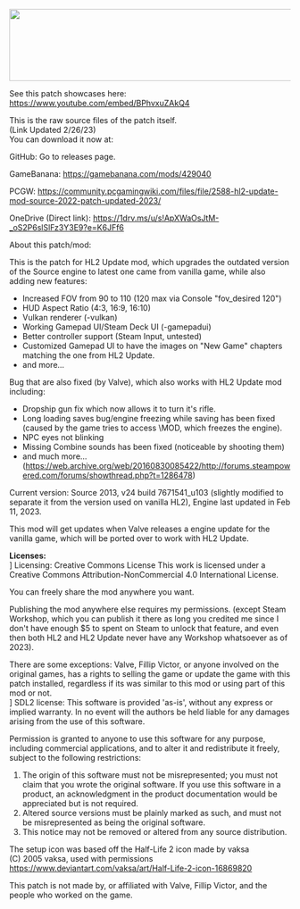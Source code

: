 <img src="https://raw.githubusercontent.com/kr0tchet/HL2UpdatePlusPlus/main/hl2u%2B%2Blogo.png" width="600" height="129"><br>

See this patch showcases here:
https://www.youtube.com/embed/BPhvxuZAkQ4

This is the raw source files of the patch itself.<br>
(Link Updated 2/26/23)<br>
You can download it now at:

GitHub: Go to releases page.

GameBanana: https://gamebanana.com/mods/429040

PCGW: https://community.pcgamingwiki.com/files/file/2588-hl2-update-mod-source-2022-patch-updated-2023/

OneDrive (Direct link): https://1drv.ms/u/s!ApXWaOsJtM-_oS2P6slSlFz3Y3E9?e=K6JFf6

About this patch/mod:

This is the patch for HL2 Update mod, which upgrades the outdated version of the Source engine to latest one came from vanilla game, while also adding new features:
- Increased FOV from 90 to 110 (120 max via Console "fov_desired 120")
- HUD Aspect Ratio (4:3, 16:9, 16:10)
- Vulkan renderer (-vulkan)
- Working Gamepad UI/Steam Deck UI (-gamepadui)
- Better controller support (Steam Input, untested)
- Customized Gamepad UI to have the images on "New Game" chapters matching the one from HL2 Update.
- and more...

Bug that are also fixed (by Valve), which also works with HL2 Update mod including:
- Dropship gun fix which now allows it to turn it's rifle.
- Long loading saves bug/engine freezing while saving has been fixed (caused by the game tries to access \\MOD, which freezes the engine).
- NPC eyes not blinking
- Missing Combine sounds has been fixed (noticeable by shooting them)
- and much more... (https://web.archive.org/web/20160830085422/http://forums.steampowered.com/forums/showthread.php?t=1286478)

Current version: Source 2013, v24 build 7671541_u103 (slightly modified to separate it from the version used on vanilla HL2), 
Engine last updated in Feb 11, 2023.

This mod will get updates when Valve releases a engine update for the vanilla game, which will be
ported over to work with HL2 Update.

<b>Licenses:</b><br>
] Licensing:
Creative Commons License
This work is licensed under a Creative Commons Attribution-NonCommercial 4.0 International License.

You can freely share the mod anywhere you want.

Publishing the mod anywhere else requires my permissions. 
(except Steam Workshop, which you can publish it there as long you credited me 
since I don't have enough $5 to spent on Steam to unlock that feature, and even then both 
HL2 and HL2 Update never have any Workshop whatsoever as of 2023).

There are some exceptions: Valve, Fillip Victor, or anyone involved on the original games, 
has a rights to selling the game or update the game with this patch installed, regardless if its was 
similar to this mod or using part of this mod or not.
<br>
] SDL2 license:
This software is provided 'as-is', without any express or implied
warranty.  In no event will the authors be held liable for any damages
arising from the use of this software.<br>

Permission is granted to anyone to use this software for any purpose,
including commercial applications, and to alter it and redistribute it
freely, subject to the following restrictions:

1. The origin of this software must not be misrepresented; you must not
   claim that you wrote the original software. If you use this software
   in a product, an acknowledgment in the product documentation would be
   appreciated but is not required.<br>
2. Altered source versions must be plainly marked as such, and must not be
   misrepresented as being the original software.<br>
3. This notice may not be removed or altered from any source distribution.<br>

The setup icon was based off the Half-Life 2 icon made by vaksa<br>
(C) 2005 vaksa, used with permissions<br>
https://www.deviantart.com/vaksa/art/Half-Life-2-icon-16869820<br>

This patch is not made by, or affiliated with Valve, Fillip Victor, and the people who worked on the game.
